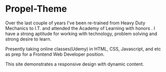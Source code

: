 # Propel-Theme 
Over the last couple of years I've been re-trained from Heavy Duty Mechanics to I.T. and attended the Academy of Learning with honors . I have a strong aptitude for working with technology, problem solving and strong desire to learn.

Presently taking online classes(Udemy) in HTML, CSS, Javascript, and etc as prep for a Frontend Web Developer position.

This site demonstrates a responsive design with dynamic content.
